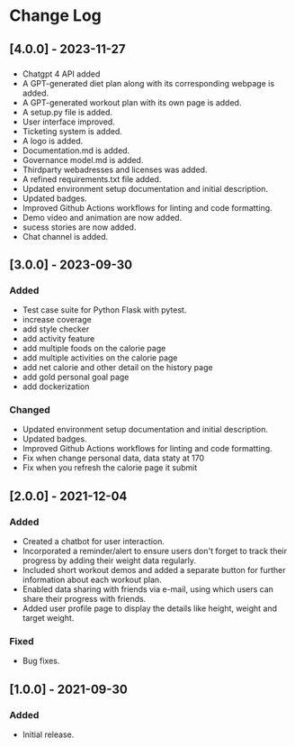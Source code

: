 # Change Log

## [4.0.0] - 2023-11-27
###
- Chatgpt 4 API added
- A GPT-generated diet plan along with its corresponding webpage is added.
- A GPT-generated workout plan with its own page is added.
- A setup.py file is added.
- User interface improved.
- Ticketing system is added.
- A logo is added.
- Documentation.md is added.
- Governance model.md is added.
- Thirdparty webadresses and licenses was added.
- A refined requirements.txt file added.
- Updated environment setup documentation and initial description.
- Updated badges.
- Improved Github Actions workflows for linting and code formatting.
- Demo video and animation are now added.
- sucess stories are now added.
- Chat channel is added.
  

## [3.0.0] - 2023-09-30
### Added
- Test case suite for Python Flask with pytest.
- increase coverage
- add style checker
- add activity feature 
- add multiple foods on the calorie page
- add multiple activities on the calorie page
- add net calorie and other detail on the history page
- add gold personal goal page
- add dockerization

### Changed
- Updated environment setup documentation and initial description.
- Updated badges.
- Improved Github Actions workflows for linting and code formatting.
- Fix when change personal data, data staty at 170
- Fix when you refresh the calorie page it submit

## [2.0.0] - 2021-12-04
### Added
- Created a chatbot for user interaction.
- Incorporated a reminder/alert to ensure users don't forget to track their progress by adding their weight data regularly.
- Included short workout demos and added a separate button for further information about each workout plan.
- Enabled data sharing with friends via e-mail, using which users can share their progress with friends.
- Added user profile page to display the details like height, weight and target weight.

### Fixed
- Bug fixes.

## [1.0.0] - 2021-09-30
### Added
- Initial release.


